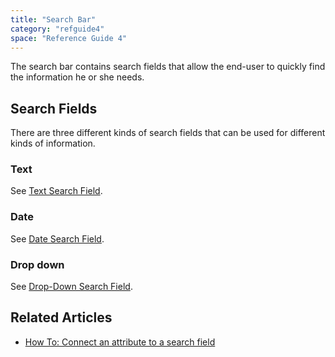 ```yaml
---
title: "Search Bar"
category: "refguide4"
space: "Reference Guide 4"
---
```

The search bar contains search fields that allow the end-user to quickly find the information he or she needs.

## Search Fields

There are three different kinds of search fields that can be used for different kinds of information.

### Text

See [Text Search Field](Text+Search+Field).

### Date

See [Date Search Field](Date+Search+Field).

### Drop down

See [Drop-Down Search Field](Drop+Down+Search+Field).

## Related Articles

*   [How To: Connect an attribute to a search field](https://world.mendix.com/display/howto25/Connect+an+attribute+to+a+search+field)